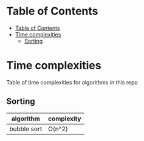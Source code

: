 # Table of Contents

- [Table of Contents](#table-of-contents)
- [Time complexities](#time-complexities)
  - [Sorting](#sorting)

# Time complexities

Table of time complexities for algorithms in this repo

## Sorting

| algorithm   | complexity |
| ----------- | ---------- |
| bubble sort | O(n^2)     |
